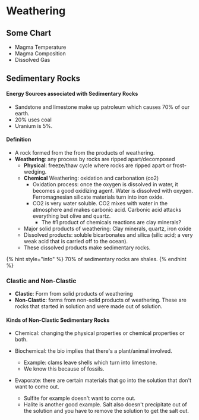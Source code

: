 # Weathering

## Some Chart

* Magma Temperature
* Magma Composition
* Dissolved Gas

## Sedimentary Rocks

#### Energy Sources associated with Sedimentary Rocks

* Sandstone and limestone make up patroleum which causes 70% of our earth.
* 20% uses coal
* Uranium is 5%.

#### Definition

* A rock formed from the from the products of weathering.
* **Weathering**: any process by rocks are ripped apart/decomposed
  * **Physical**: freeze/thaw cycle where rocks are ripped apart or frost-wedging.
  * **Chemical** Weathering: oxidation and carbonation (co2)
    * Oxidation process: once the oxygen is dissolved in water, it becomes a good oxidizing agent. Water is dissolved with oxygen. Ferromagnesian silicate materials turn into iron oxide.&#x20;
    * CO2 is very water soluble. CO2 mixes with water in the atmosphere and makes carbonic acid. Carbonic acid attacks everything but olive and quartz.
      * The #1 product of chemicals reactions are clay minerals?
  * Major solid products of weathering: Clay minerals, quartz, iron oxide
  * Dissolved products: soluble bicarbonates and silica (silic acid; a very weak acid that is carried off to the ocean).
  * These dissolved products make sedimentary rocks.

{% hint style="info" %}
70% of sedimentary rocks are shales.
{% endhint %}

### Clastic and Non-Clastic

* **Clastic**: Form from solid products of weathering
* **Non-Clastic**: forms from non-solid products of weathering. These are rocks that started in solution and were made out of solution.

#### Kinds of Non-Clastic Sedimentary Rocks

* Chemical: changing the physical properties or chemical properties or both.
* Biochemical: the bio implies that there's a plant/animal involved.
  * Example: clams leave shells which turn into limestone.
  * We know this because of fossils.
*   Evaporate: there are certain materials that go into the solution that don't want to come out.&#x20;

    * Sulfite for example doesn't want to come out.&#x20;
    * Halite is another good example. Salt also doesn't precipitate out of the solution and you have to remove the solution to get the salt out.&#x20;

